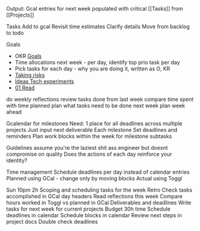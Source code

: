 Output: Gcal entries for next week populated with critical [[Tasks]] from [[Projects]]

Tasks
Add to gcal
Revisit time estimates
Clarify details
Move from backlog to todo

Goals
- OKR [Goals](https://docs.google.com/document/d/1Bv3DdyU3YmP39BH9Fq-5Mt13awPAkwO34UIjzdeF4QA/edit?usp=drivesdk)    
- Time allocations next week - per day, identify top prio task per day   
- Pick tasks for each day - why you are doing it, written as O, KR
- [Taking risks](https://docs.google.com/document/d/1-dnY8i6GU2qIxuTngbR-M4YRrMHICDhmFhkAU5Nr9tE/edit) 
- [Ideas Tech experiments](https://docs.google.com/document/d/1v8_NCfiy0H5gJgVX5C_MQL1yZek7plGEfpi_ZR58qf8/edit)  
- [01 Read](https://docs.google.com/document/d/1TkvLrHNjUE_F0K6uC_leuzpbixBg87B8dWYtDrziTg4/edit)

do weekly reflections
review tasks done from last week
compare time spent with time planned
plan what tasks need to be done next week
plan week ahead

Gcalendar for milestones
Need: 1 place for all deadlines across multiple projects
Just input next deliverable
Each milestone Set deadlines and reminders
Plan work blocks within the week for milestone subtasks

Guidelines
assume you're the laziest shit ass engineer but doesnt compromise on quality
Does the actions of each day reinforce your identity?

Time management
Schedule deadlines per day instead of calendar entries
Planned using GCal - change only by moving blocks
Actual using Toggl

Sun 10pm 2h Scoping and scheduling tasks for the week
Retro
Check tasks accomplished in GCal day headers
Read reflections this week
Compare hours worked in Toggl vs planned in GCal
Deliverables and deadlines
Write tasks for next week for current projects
Budget 30h time
Schedule deadlines in calendar
Schedule blocks in calendar
Review next steps in project docs
Double check deadlines